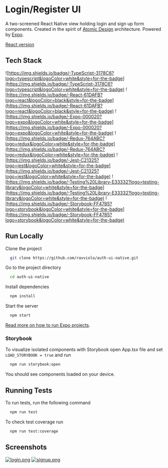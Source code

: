 
# Login/Register UI

A two-screened React Native view holding login and sign up form components. 
Created in the spirit of [Atomic Design](https://atomicdesign.bradfrost.com/table-of-contents/) architecture. Powered by [Expo](https://expo.dev/).

[React version](https://github.com/ravviolo/auth-ui)

## Tech Stack

<p align="center">

![https://img.shields.io/badge/-TypeScript-3178C6?logo=typescript&logoColor=white&style=for-the-badge](https://img.shields.io/badge/-TypeScript-3178C6?logo=typescript&logoColor=white&style=for-the-badge)
![https://img.shields.io/badge/-React-61DAFB?logo=react&logoColor=black&style=for-the-badge](https://img.shields.io/badge/-React-61DAFB?logo=react&logoColor=black&style=for-the-badge)
![https://img.shields.io/badge/-Expo-000020?logo=expo&logoColor=white&style=for-the-badge](https://img.shields.io/badge/-Expo-000020?logo=expo&logoColor=white&style=for-the-badge)
![https://img.shields.io/badge/-Redux-764ABC?logo=redux&logoColor=white&style=for-the-badge](https://img.shields.io/badge/-Redux-764ABC?logo=redux&logoColor=white&style=for-the-badge)
![https://img.shields.io/badge/-Jest-C21325?logo=jest&logoColor=white&style=for-the-badge](https://img.shields.io/badge/-Jest-C21325?logo=jest&logoColor=white&style=for-the-badge)
![https://img.shields.io/badge/-Testing%20Library-E33332?logo=testing-library&logoColor=white&style=for-the-badge](https://img.shields.io/badge/-Testing%20Library-E33332?logo=testing-library&logoColor=white&style=for-the-badge)
![https://img.shields.io/badge/-Storybook-FF4785?logo=storybook&logoColor=white&style=for-the-badge](https://img.shields.io/badge/-Storybook-FF4785?logo=storybook&logoColor=white&style=for-the-badge)

</p>

## Run Locally

Clone the project

```bash
  git clone https://github.com/ravviolo/auth-ui-native.git
```

Go to the project directory

```bash
  cd auth-ui-native
```

Install dependencies

```bash
  npm install
```

Start the server

```bash
  npm start
```

[Read more on how to run Expo projects](https://docs.expo.dev/get-started/create-a-new-app/#opening-the-app-on-your-phonetablet).

### Storybook

To visualize isolated components with Storybook open App.tsx file and set ```LOAD_STORYBOOK = true``` and run

```bash
  npm run storybook:open
```

You should see components loaded on your device.

## Running Tests

To run tests, run the following command

```bash
  npm run test
```

To check test coverage run

```bash
  npm run test:coverage
```


## Screenshots

[![login.png](https://i.postimg.cc/508L2JY2/login.png)](https://postimg.cc/R6VNgjLk)
[![signup.png](https://i.postimg.cc/t4PXf4LJ/signup.png)](https://postimg.cc/LJ9Kg24F)
